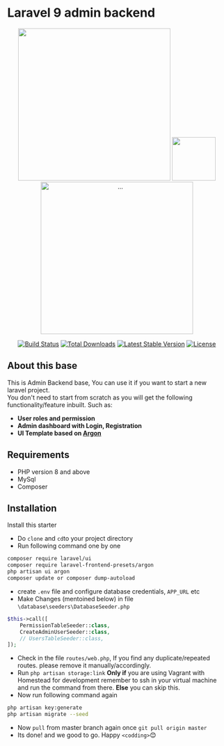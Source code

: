 
# Laravel 9 admin backend

<p align="center">
<a  href="https://laravel.com"  target="_blank"><img  src="https://raw.githubusercontent.com/laravel/art/master/logo-lockup/5%20SVG/2%20CMYK/1%20Full%20Color/laravel-logolockup-cmyk-red.svg"  width="350"></a> <a  href="javaxcript:void(0)"><a  href="https://spatie.be/"  target="_blank"><img  src="https://cdn.learnku.com/uploads/avatars/25700_1530502088.png"  width="100"></a> <a  href="javaxcript:void(0)"><a  class="navbar-brand pt-0"  href="https://www.creative-tim.com/live/argon-dashboard-laravel"><img  src="https://argon-dashboard-laravel.creative-tim.com/argon/img/brand/blue.png"  width="350"  class="navbar-brand-img"  alt="..."></a>
</p>
<p align="center">
<a  href="https://travis-ci.org/laravel/framework"><img  src="https://travis-ci.org/laravel/framework.svg"  alt="Build Status"></a>
<a  href="https://packagist.org/packages/laravel/framework"><img  src="https://img.shields.io/packagist/dt/laravel/framework"  alt="Total Downloads"></a>
<a  href="https://packagist.org/packages/laravel/framework"><img  src="https://img.shields.io/packagist/v/laravel/framework"  alt="Latest Stable Version"></a>
<a  href="https://packagist.org/packages/laravel/framework"><img  src="https://img.shields.io/packagist/l/laravel/framework"  alt="License"></a>
</p>

## About this base

This is Admin Backend base, You can use it if you want to start a new laravel project.<br>
You don't need to start from scratch as you will get the following functionality/feature inbuilt.
Such as:

- **User roles and permission**
- **Admin dashboard with Login, Registration**
- **UI Template based on [Argon](https://www.creative-tim.com/live/argon-dashboard-laravel)**

## Requirements

- PHP version 8 and above
- MySql
- Composer

## Installation

Install this starter

- Do `clone` and `cd`to your project directory
- Run following command one by one

```sh
composer require laravel/ui
composer require laravel-frontend-presets/argon
php artisan ui argon
composer update or composer dump-autoload
```

- create `.env` file and configure database credentials, `APP_URL` etc
- Make Changes (mentoined below) in file `\database\seeders\DatabaseSeeder.php`

```php
$this->call([
    PermissionTableSeeder::class,
    CreateAdminUserSeeder::class,
    // UsersTableSeeder::class,
]);
```

- Check in the file `routes/web.php`, If you find any duplicate/repeated routes. please remove it manually/accordingly.
- Run `php artisan storage:link`  **Only if** you are using Vagrant with Homestead for development remember to ssh in your virtual machine and run the command from there. **Else** you can skip this.
- Now run following command again

```sh
php artisan key:generate
php artisan migrate --seed
```

- Now `pull` from master branch again once `git pull origin master`
- Its done! and we good to go. Happy `<codding>`😊

